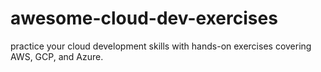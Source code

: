 # awesome-cloud-dev-exercises
practice your cloud development skills with hands-on exercises covering AWS, GCP, and Azure.
